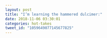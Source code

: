 ```yaml
---
layout: post
title: "I’m learning the hammered dulcimer:"
date: 2018-11-06 03:30:01
categories: hot-takes
tweet_id: "1059649077145677825"
---
```



<!-- Original tweet: https://twitter.com/i/status/1059649077145677825 -->